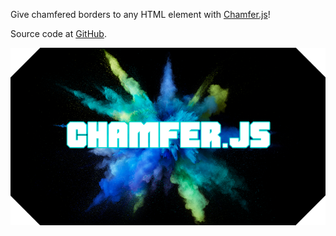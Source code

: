 ﻿Give chamfered borders to any HTML element with [Chamfer.js](http://chamferjs.azurewebsites.net/)!

Source code at [GitHub](https://github.com/ramon-mendes/Chamfer.js).

<img src="/ContentBlog/chamferjs.png" />
